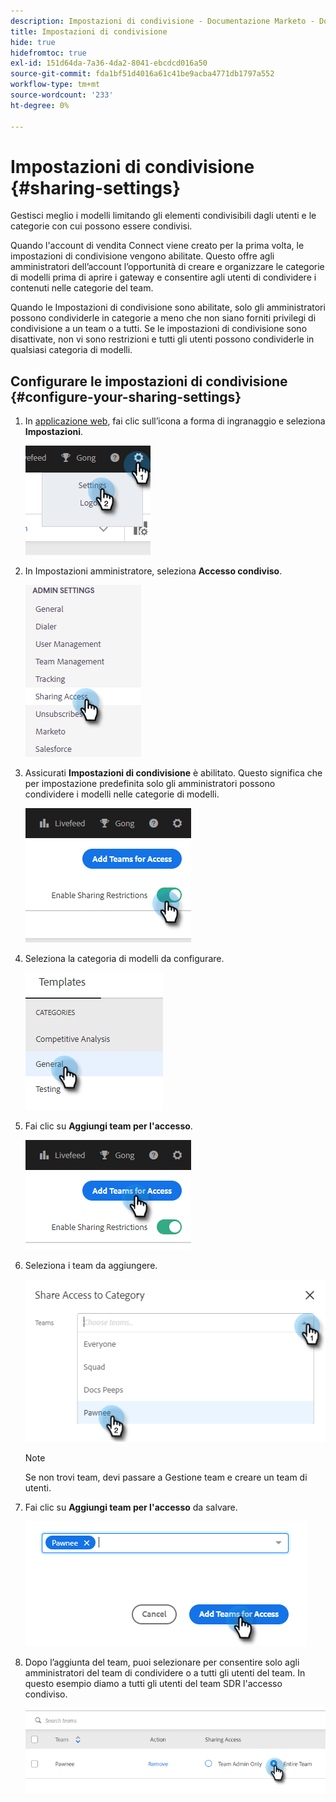 ```yaml
---
description: Impostazioni di condivisione - Documentazione Marketo - Documentazione del prodotto
title: Impostazioni di condivisione
hide: true
hidefromtoc: true
exl-id: 151d64da-7a36-4da2-8041-ebcdcd016a50
source-git-commit: fda1bf51d4016a61c41be9acba4771db1797a552
workflow-type: tm+mt
source-wordcount: '233'
ht-degree: 0%

---
```


# Impostazioni di condivisione {#sharing-settings}

Gestisci meglio i modelli limitando gli elementi condivisibili dagli utenti e le categorie con cui possono essere condivisi.

Quando l&#39;account di vendita Connect viene creato per la prima volta, le impostazioni di condivisione vengono abilitate. Questo offre agli amministratori dell’account l’opportunità di creare e organizzare le categorie di modelli prima di aprire i gateway e consentire agli utenti di condividere i contenuti nelle categorie del team.

Quando le Impostazioni di condivisione sono abilitate, solo gli amministratori possono condividerle in categorie a meno che non siano forniti privilegi di condivisione a un team o a tutti. Se le impostazioni di condivisione sono disattivate, non vi sono restrizioni e tutti gli utenti possono condividerle in qualsiasi categoria di modelli.

## Configurare le impostazioni di condivisione {#configure-your-sharing-settings}

1. In [applicazione web](https://toutapp.com/login), fai clic sull’icona a forma di ingranaggio e seleziona **Impostazioni**.

   ![](assets/sharing-settings-1.png)

1. In Impostazioni amministratore, seleziona **Accesso condiviso**.

   ![](assets/sharing-settings-2.png)

1. Assicurati **Impostazioni di condivisione** è abilitato. Questo significa che per impostazione predefinita solo gli amministratori possono condividere i modelli nelle categorie di modelli.

   ![](assets/sharing-settings-3.png)

1. Seleziona la categoria di modelli da configurare.

   ![](assets/sharing-settings-4.png)

1. Fai clic su **Aggiungi team per l&#39;accesso**.

   ![](assets/sharing-settings-5.png)

1. Seleziona i team da aggiungere.

   ![](assets/sharing-settings-6.png)

   >[!NOTE]
   >
   >Se non trovi team, devi passare a Gestione team e creare un team di utenti.

1. Fai clic su **Aggiungi team per l&#39;accesso** da salvare.

   ![](assets/sharing-settings-7.png)

1. Dopo l’aggiunta del team, puoi selezionare per consentire solo agli amministratori del team di condividere o a tutti gli utenti del team. In questo esempio diamo a tutti gli utenti del team SDR l&#39;accesso condiviso.

   ![](assets/sharing-settings-8.png)
